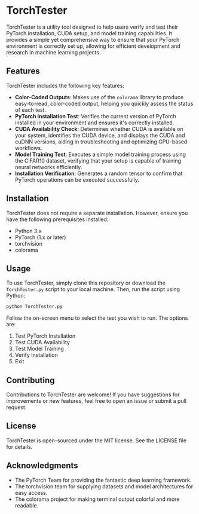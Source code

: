 
# TorchTester

TorchTester is a utility tool designed to help users verify and test their PyTorch installation, CUDA setup, and model training capabilities. It provides a simple yet comprehensive way to ensure that your PyTorch environment is correctly set up, allowing for efficient development and research in machine learning projects.

## Features

TorchTester includes the following key features:

- **Color-Coded Outputs**: Makes use of the `colorama` library to produce easy-to-read, color-coded output, helping you quickly assess the status of each test.
- **PyTorch Installation Test**: Verifies the current version of PyTorch installed in your environment and ensures it's correctly installed.
- **CUDA Availability Check**: Determines whether CUDA is available on your system, identifies the CUDA device, and displays the CUDA and cuDNN versions, aiding in troubleshooting and optimizing GPU-based workflows.
- **Model Training Test**: Executes a simple model training process using the CIFAR10 dataset, verifying that your setup is capable of training neural networks efficiently.
- **Installation Verification**: Generates a random tensor to confirm that PyTorch operations can be executed successfully.

## Installation

TorchTester does not require a separate installation. However, ensure you have the following prerequisites installed:

- Python 3.x
- PyTorch (1.x or later)
- torchvision
- colorama

## Usage

To use TorchTester, simply clone this repository or download the `TorchTester.py` script to your local machine. Then, run the script using Python:

```bash
python TorchTester.py
```

Follow the on-screen menu to select the test you wish to run. The options are:

1. Test PyTorch Installation
2. Test CUDA Availability
3. Test Model Training
4. Verify Installation
5. Exit

## Contributing

Contributions to TorchTester are welcome! If you have suggestions for improvements or new features, feel free to open an issue or submit a pull request.

## License

TorchTester is open-sourced under the MIT license. See the LICENSE file for details.

## Acknowledgments

- The PyTorch Team for providing the fantastic deep learning framework.
- The torchvision team for supplying datasets and model architectures for easy access.
- The colorama project for making terminal output colorful and more readable.
